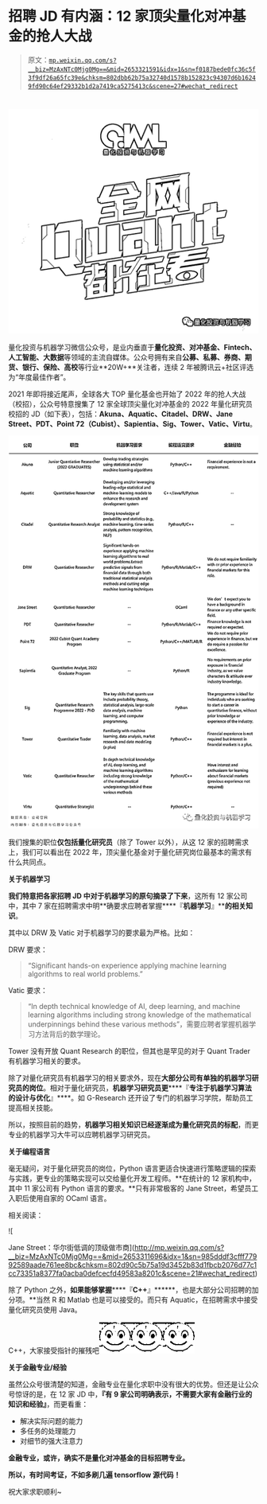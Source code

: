 # 招聘 JD 有内涵：12 家顶尖量化对冲基金的抢人大战

> 原文：[`mp.weixin.qq.com/s?__biz=MzAxNTc0Mjg0Mg==&mid=2653321591&idx=1&sn=f0187bede0fc36c5f3f9df26a65fc39e&chksm=802dbb62b75a32740d1578b152823c94307d6b16249fd90c64ef29332b1d2a7419ca5275413c&scene=27#wechat_redirect`](http://mp.weixin.qq.com/s?__biz=MzAxNTc0Mjg0Mg==&mid=2653321591&idx=1&sn=f0187bede0fc36c5f3f9df26a65fc39e&chksm=802dbb62b75a32740d1578b152823c94307d6b16249fd90c64ef29332b1d2a7419ca5275413c&scene=27#wechat_redirect)

# 

![](img/817c601fc026ccfe2ee840069c1e016b.png)

量化投资与机器学习微信公众号，是业内垂直于**量化投资、对冲基金、Fintech、人工智能、大数据**等领域的主流自媒体。公众号拥有来自**公募、私募、券商、期货、银行、保险、高校**等行业**20W+**关注者，连续 2 年被腾讯云+社区评选为“年度最佳作者”。

2021 年即将接近尾声，全球各大 TOP 量化基金也开始了 2022 年的抢人大战（校招），公众号特意搜集了 12 家全球顶尖量化对冲基金的 2022 年量化研究员校招的 JD（如下表），包括：**Akuna、Aquatic、Citadel、DRW、Jane Street、PDT、Point 72（Cubist）、Sapientia、Sig、Tower、Vatic、Virtu**。

![](img/05db553fff5b457dca615abc8c602b75.png)

我们搜集的职位**仅包括量化研究员**（除了 Tower 以外），从这 12 家的招聘需求上，我们可以看出在 2022 年，顶尖量化基金对于量化研究岗位最基本的需求有什么共同点。

**关于机器学习**

**我们特意把各家招聘 JD 中对于机器学习的原句摘录了下来**，这所有 12 家公司中，其中 7 家在招聘需求中明**确要求应聘者掌握****『****机器学习****』****的相关知识**。

其中以 DRW 及 Vatic 对于机器学习的要求最为严格。比如：

DRW 要求：

> “Significant hands-on experience applying machine learning algorithms to real world problems.”

Vatic 要求：

> “In depth technical knowledge of AI, deep learning, and machine learning algorithms including strong knowledge of the mathematical underpinnings behind these various methods”，需要应聘者掌握机器学习方法背后的数学理论。

Tower 没有开放 Quant Research 的职位，但其也是罕见的对于 Quant Trader 有机器学习相关的要求。

除了对量化研究员有机器学习的相关要求外，现在**大部分公司有单独的机器学习研究员的岗位**。相对于量化研究员，**机器学习研究员更******『******专注于机器学习算法的设计与优化******』****。如 G-Research 还开设了专门的机器学习学院，帮助员工提高相关技能。

所以，按照目前的趋势，**机器学习相关知识已经逐渐成为量化研究员的标配**，而更专业的机器学习大牛可以应聘机器学习研究员。

**关于编程语言**

毫无疑问，对于量化研究员的岗位，Python 语言更适合快速进行策略逻辑的探索与实践，更专业的策略实现可以交给量化开发工程师。**在统计的 12 家机构中，其中 11 家公司有 Python 语言的要求。**只有非常极客的 Jane Street，希望员工入职后使用自家的 OCaml 语言。

相关阅读： 

![

Jane Street：华尔街低调的顶级做市商](http://mp.weixin.qq.com/s?__biz=MzAxNTc0Mjg0Mg==&mid=2653311696&idx=1&sn=985dddf3cfff77992589aade761ee8bc&chksm=802d90c5b75a19d3452b83d1fbcb2076d77c1cc73351a8377fa0acba0defcecfd49583a8201c&scene=21#wechat_redirect) 

除了 Python 之外，**如果能够掌握******『******C++******』******，也是大部分公司招聘的加分项。**当然 R 和 Matlab 也是可以接受的。而只有 Aquatic，在招聘需求中接受量化研究员使用 Java。

C++，大家接受指针的摧残吧![](img/8c7382965a26afa9ed30a1d33ee7e2bd.png)![](img/8c7382965a26afa9ed30a1d33ee7e2bd.png)![](img/8c7382965a26afa9ed30a1d33ee7e2bd.png)

**关于金融专业/经验**

虽然公众号很清楚的知道，金融专业在量化求职中没有很大的优势。但还是让公众号惊讶的是，在 12 家 JD 中，**『****有 9 家公司明确表示，****不需要****大家有****金融行业****的知识和经验****』**，而更看重：

*   解决实际问题的能力
*   多任务的处理能力
*   对细节的强大注意力

**金融专业，或许，确实不是量化对冲基金的目标招聘专业。**

**所以，有时间考证，不如多刷几遍 tensorflow 源代码！**

祝大家求职顺利~